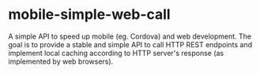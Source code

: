 # mobile-simple-web-call
A simple API to speed up mobile (eg. Cordova) and web development. The goal is to provide a stable and simple API to call HTTP REST endpoints and implement local caching according to HTTP server's response (as implemented by web browsers).
